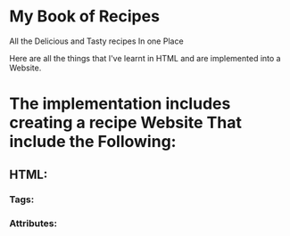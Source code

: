 # My Book of Recipes
All the Delicious and Tasty recipes In one Place

Here are all the things that I've learnt in HTML and are  implemented into a Website.

# The implementation includes creating a recipe Website That include the Following:
## HTML:
### Tags:
### Attributes:
